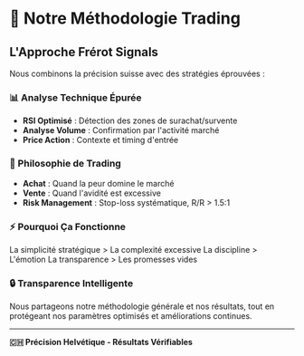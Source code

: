 # 🎯 Notre Méthodologie Trading

## L'Approche Frérot Signals
Nous combinons la précision suisse avec des stratégies éprouvées :

### 📊 Analyse Technique Épurée
- **RSI Optimisé** : Détection des zones de surachat/survente
- **Analyse Volume** : Confirmation par l'activité marché
- **Price Action** : Contexte et timing d'entrée

### 🧠 Philosophie de Trading
- **Achat** : Quand la peur domine le marché
- **Vente** : Quand l'avidité est excessive  
- **Risk Management** : Stop-loss systématique, R/R > 1.5:1

### ⚡ Pourquoi Ça Fonctionne
La simplicité stratégique > La complexité excessive
La discipline > L'émotion
La transparence > Les promesses vides

### 🔒 Transparence Intelligente
Nous partageons notre méthodologie générale et nos résultats, 
tout en protégeant nos paramètres optimisés et améliorations continues.

---

**🇨🇭 Précision Helvétique - Résultats Vérifiables**
